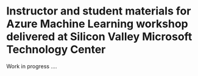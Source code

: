 # Instructor and student materials for Azure Machine Learning workshop delivered at Silicon Valley Microsoft Technology Center

Work in progress ....
